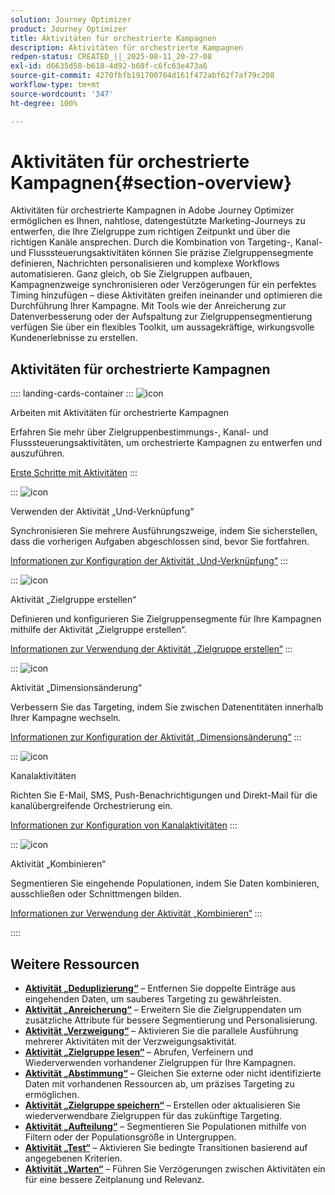 ```yaml
---
solution: Journey Optimizer
product: Journey Optimizer
title: Aktivitäten für orchestrierte Kampagnen
description: Aktivitäten für orchestrierte Kampagnen
redpen-status: CREATED_||_2025-08-11_20-27-08
exl-id: d6635d58-b618-4d92-b60f-c6fc63e473a6
source-git-commit: 4270fbfb191700704d161f472abf62f7af79c208
workflow-type: tm+mt
source-wordcount: '347'
ht-degree: 100%

---
```


# Aktivitäten für orchestrierte Kampagnen{#section-overview}

Aktivitäten für orchestrierte Kampagnen in Adobe Journey Optimizer ermöglichen es Ihnen, nahtlose, datengestützte Marketing-Journeys zu entwerfen, die Ihre Zielgruppe zum richtigen Zeitpunkt und über die richtigen Kanäle ansprechen. Durch die Kombination von Targeting-, Kanal- und Flusssteuerungsaktivitäten können Sie präzise Zielgruppensegmente definieren, Nachrichten personalisieren und komplexe Workflows automatisieren. Ganz gleich, ob Sie Zielgruppen aufbauen, Kampagnenzweige synchronisieren oder Verzögerungen für ein perfektes Timing hinzufügen – diese Aktivitäten greifen ineinander und optimieren die Durchführung Ihrer Kampagne. Mit Tools wie der Anreicherung zur Datenverbesserung oder der Aufspaltung zur Zielgruppensegmentierung verfügen Sie über ein flexibles Toolkit, um aussagekräftige, wirkungsvolle Kundenerlebnisse zu erstellen.

## Aktivitäten für orchestrierte Kampagnen

:::: landing-cards-container
:::
![icon](https://cdn.experienceleague.adobe.com/icons/book.svg)

Arbeiten mit Aktivitäten für orchestrierte Kampagnen

Erfahren Sie mehr über Zielgruppenbestimmungs-, Kanal- und Flusssteuerungsaktivitäten, um orchestrierte Kampagnen zu entwerfen und auszuführen.

[Erste Schritte mit Aktivitäten](../using/orchestrated/activities/about-activities.md)
:::

:::
![icon](https://cdn.experienceleague.adobe.com/icons/code-branch.svg)

Verwenden der Aktivität „Und-Verknüpfung“

Synchronisieren Sie mehrere Ausführungszweige, indem Sie sicherstellen, dass die vorherigen Aufgaben abgeschlossen sind, bevor Sie fortfahren.

[Informationen zur Konfiguration der Aktivität „Und-Verknüpfung“](../using/orchestrated/activities/and-join.md)
:::

:::
![icon](https://cdn.experienceleague.adobe.com/icons/bullseye.svg)

Aktivität „Zielgruppe erstellen“

Definieren und konfigurieren Sie Zielgruppensegmente für Ihre Kampagnen mithilfe der Aktivität „Zielgruppe erstellen“.

[Informationen zur Verwendung der Aktivität „Zielgruppe erstellen“](../using/orchestrated/activities/build-audience.md)
:::

:::
![icon](https://cdn.experienceleague.adobe.com/icons/gear.svg)

Aktivität „Dimensionsänderung“

Verbessern Sie das Targeting, indem Sie zwischen Datenentitäten innerhalb Ihrer Kampagne wechseln.

[Informationen zur Konfiguration der Aktivität „Dimensionsänderung“](../using/orchestrated/activities/change-dimension.md)
:::

:::
![icon](https://cdn.experienceleague.adobe.com/icons/list-check.svg)

Kanalaktivitäten

Richten Sie E-Mail, SMS, Push-Benachrichtigungen und Direkt-Mail für die kanalübergreifende Orchestrierung ein.

[Informationen zur Konfiguration von Kanalaktivitäten](../using/orchestrated/activities/channels.md)
:::

:::
![icon](https://cdn.experienceleague.adobe.com/icons/puzzle-piece.svg)

Aktivität „Kombinieren“

Segmentieren Sie eingehende Populationen, indem Sie Daten kombinieren, ausschließen oder Schnittmengen bilden.

[Informationen zur Verwendung der Aktivität „Kombinieren“](../using/orchestrated/activities/combine.md)
:::

::::


## Weitere Ressourcen

- **[Aktivität „Deduplizierung“](../using/orchestrated/activities/deduplication.md)** – Entfernen Sie doppelte Einträge aus eingehenden Daten, um sauberes Targeting zu gewährleisten.
- **[Aktivität „Anreicherung“](../using/orchestrated/activities/enrichment.md)** – Erweitern Sie die Zielgruppendaten um zusätzliche Attribute für bessere Segmentierung und Personalisierung.
- **[Aktivität „Verzweigung“](../using/orchestrated/activities/fork.md)** – Aktivieren Sie die parallele Ausführung mehrerer Aktivitäten mit der Verzweigungsaktivität.
- **[Aktivität „Zielgruppe lesen“](../using/orchestrated/activities/read-audience.md)** – Abrufen, Verfeinern und Wiederverwenden vorhandener Zielgruppen für Ihre Kampagnen.
- **[Aktivität „Abstimmung“](../using/orchestrated/activities/reconciliation.md)** – Gleichen Sie externe oder nicht identifizierte Daten mit vorhandenen Ressourcen ab, um präzises Targeting zu ermöglichen.
- **[Aktivität „Zielgruppe speichern“](../using/orchestrated/activities/save-audience.md)** – Erstellen oder aktualisieren Sie wiederverwendbare Zielgruppen für das zukünftige Targeting.
- **[Aktivität „Aufteilung“](../using/orchestrated/activities/split.md)** – Segmentieren Sie Populationen mithilfe von Filtern oder der Populationsgröße in Untergruppen.
- **[Aktivität „Test“](../using/orchestrated/activities/test.md)** – Aktivieren Sie bedingte Transitionen basierend auf angegebenen Kriterien.
- **[Aktivität „Warten“](../using/orchestrated/activities/wait.md)** – Führen Sie Verzögerungen zwischen Aktivitäten ein für eine bessere Zeitplanung und Relevanz.
